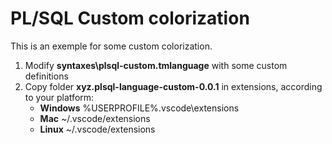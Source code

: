 # PL/SQL Custom colorization

This is an exemple for some custom colorization.

1. Modify **syntaxes\plsql-custom.tmlanguage** with some custom definitions
2. Copy folder **xyz.plsql-language-custom-0.0.1** in extensions, according to your platform:
    - **Windows** %USERPROFILE%\.vscode\extensions
    - **Mac** ~/.vscode/extensions
    - **Linux** ~/.vscode/extensions
